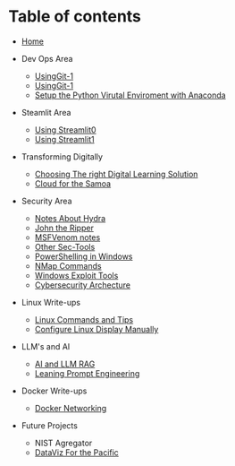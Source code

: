 # Table of contents

* [Home](README.md)
* Dev Ops Area
  * [UsingGit-1](DevOps/usinggit.md)
  * [UsingGit-1](DevOps/UsingGit.md)
  * [Setup the Python Virutal Enviroment with Anaconda](install\_anaconda\_pythonvirtualenv.md)
* Steamlit Area
  * [Using Streamlit0](SteamlitArea/using\_streamlit.md)
  * [Using Streamlit1](SteamlitArea/Using\_Streamlit.md)
* Transforming Digitally 
  * [Choosing The right Digital Learning Solution](TransformingDigitally/choosing-the-right-digital-learning-solution.md)
  * [Cloud for the Samoa](TransformingDigitally/cloud-for-the-samoa.md)
* Security Area
  * [Notes About Hydra](SecArea/hydra_notes.md)
  * [John the Ripper](SecArea/John-the-Ripper-notes.md)
  * [MSFVenom notes](SecArea/msfvenom_notes.md)
  * [Other Sec-Tools](SecArea/OtherSecTools.md)
  * [PowerShelling in Windows](SecArea/Powershelling_in_Windows.md)
  * [NMap Commands](SecArea/useful_Nmap_Commands.md)
  * [Windows Exploit Tools](SecArea/Windows_Exploit_tools.md)
  * [Cybersecurity Archecture](SecArea/Cybersecurity_Architechture_Notes.md)
* Linux Write-ups 
  * [Linux Commands and Tips](LinuxTipsandTools.md)
  * [Configure Linux Display Manually](Manual_graphicDisplaySetting_Linux.md)
* LLM's and AI 
  * [AI and LLM RAG](LLMandAI/RAG_in_AI_n_LLM.md)
  * [Leaning Prompt Engineering](LLMandAI/LearningAboutPromptEngineering.md)

* Docker Write-ups
  * [Docker Networking](DockerWU/dockernetworking.md)

* Future Projects 
  * NIST Agregator
  * [DataViz For the Pacific](datavizpacific.md)

